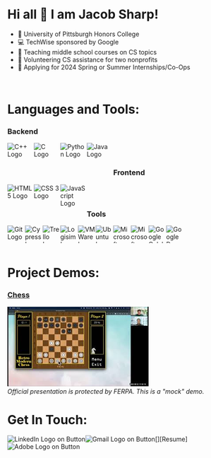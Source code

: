 # Hi all 👋 I am Jacob Sharp!

<!-- Current status section  UPDATED July 8 2023-->

- 🏫 University of Pittsburgh Honors College <br/>
- 💻 TechWise sponsored by Google
- 🌱 Teaching middle school courses on CS topics
- 👯 Volunteering CS assistance for two nonprofits
- 🔭 Applying for 2024 Spring or Summer Internships/Co-Ops
<br/>

<!-- Skills section -->
<!-- TODO: Query based on Light/Dark Mode -->
# Languages and Tools:
### Backend
<img align="left" height=60 width=60 src="https://ico.vercel.app/cplusplus/8ae1eb" alt="C++ Logo" title="C++"/>
<img align="left" height=60 width=60 src="https://ico.vercel.app/c/8ae1eb" alt="C Logo" title="C"/>
<img align="left" height=60 width=60 src="https://ico.vercel.app/python/8ae1eb" alt="Python Logo" title="Python"/>
<img align="left" height=60 width=60 src="https://www.shareicon.net/data/512x512/2015/09/18/102870_java_512x512.png" alt="Java Logo" title="Java"/>

<br/><br/>

### Frontend
<img align="left" height=60 width=60 src="https://ico.vercel.app/html5/8ae1eb" alt="HTML 5 Logo" title="HTML 5"/>
<img align="left" height=60 width=60 src="https://ico.vercel.app/css3/8ae1eb" alt="CSS 3 Logo" title="CSS3"/>
<img align="left" height=60 width=60 src="https://ico.vercel.app/javascript/8ae1eb" alt="JavaScript Logo" title="JavaScript"/>
<br/><br/>

### Tools
<img align="left" height=40 width=40 src="https://ico.vercel.app/git/8ae1eb" alt="Git Logo" title="Git"/>
<img align="left" height=40 width=40 src="https://ico.vercel.app/cypress/8ae1eb" alt="Cypress Logo" title="Cypress"/>
<img align="left" height=40 width=40 src="https://ico.vercel.app/trello/8ae1eb" alt="Trello Logo" title="Trello"/>
<img align="left" height=40 width=40 src="https://upload.wikimedia.org/wikipedia/commons/thumb/b/ba/Logisim-icon.svg/220px-Logisim-icon.svg.png" alt="Logisim Logo" title="Logisim"/>
<img align="left" height=40 width=40 src="https://ico.vercel.app/vmware/8ae1eb" alt="VMWare Logo" title="VMWare"/>
<img align="left" height=40 width=40 src="https://ico.vercel.app/ubuntu/8ae1eb" alt="Ubuntu Logo" title="Ubuntu"/>
<img align="left" height=40 width=40 src="https://ico.vercel.app/microsoftoffice/8ae1eb" alt="Microsoft Office 365 Logo" title="Microsoft Office 365"/>
<img align="left" height=40 width=40 src="https://ico.vercel.app/microsoftaccess/8ae1eb" alt="Microsoft Access Logo" title="Microsoft Access"/>
<img align="left" height=40 width=40 src="https://ico.vercel.app/googlecolab/8ae1eb" alt="Google Colab Logo" title="Google Colab"/>
<img align="left" height=40 width=40 src="https://ico.vercel.app/googledomains/8ae1eb" alt="Google Domains Logo" title="Google Domains"/>

<br/><br/><br/>

<!-- Projects section -->

# Project Demos:
### <a href="https://github.com/jwSharp/Chess">Chess</a>
[![Practice Demonstration of Chess Project for Techwise](./images/demo.jpg)](https://www.youtube.com/watch?v=q7a5Yv4uI44) <br/>
*Official presentation is protected by FERPA. This is a "mock" demo.*
<br/>

<!--Contact section -->

# Get In Touch:
<!-- [<img align="left" src="https://img.shields.io/badge/Website-8ae1eb?style=for-the-badge&logo=Website&logoColor=blue" alt="Website" />][Portfolio] -->
[<img align="left" src="https://img.shields.io/badge/LinkedIn-8ae1eb?style=for-the-badge&logo=LinkedIn&logoColor=blue" alt="LinkedIn Logo on Button" title="Jacob Sharp LinkedIn Profile"/>][LinkedIn]
[<img align="left" src="https://img.shields.io/badge/Gmail-FFCCCB?style=for-the-badge&logo=Gmail&logoColor=blue" alt="Gmail Logo on Button" title="Send Email to Jacob Sharp"/>][Email]
[<img align="left" src="https://img.shields.io/badge/Resume-33dd88?style=for-the-badge&logo=Adobe&logoColor=blue" alt="Adobe Logo on Button" title="View Jacob Sharp's Resume">][Resume]

[LinkedIn]: https://www.linkedin.com/in/jacob-w-sharp/
[Portfolio]: http://www.jwsharp.com
[Email]: mailto:jws146@pitt.edu
